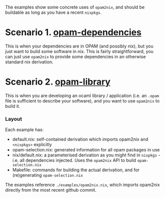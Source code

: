 The examples show some concrete uses of `opam2nix`, and should be buildable as long as you have a recent `nixpkgs`.

# Scenario 1. [opam-dependencies](./opam-dependencies)

This is when your dependencies are in OPAM (and possibly nix), but you just want to build some software in nix. This is fairly straightforward, you can just use `opam2nix` to provide some dependencies in an otherwise standard nix derivation.

# Scenario 2. [opam-library](./opam-library)

This is when you are developing an ocaml library / application (i.e. an `.opam` file is sufficient to describe your software), and you want to use `opam2nix` to build it.

### Layout

Each example has:

 - default.nix: self-contained derivation which imports opam2nix and `<nixpkgs>` explicitly
 - opam-selection.nix: generated information for all opam packages in use
 - nix/default.nix: a parameterised derivation as you might find in `nixpkgs` - i.e. all dependencies injected. Uses the `opam2nix` API to build `opam-selection.nix`
 - Makefile: commands for building the actual derivation, and for (re)generating `opam-selection.nix`

The examples reference `./examples/opam2nix.nix`, which imports opam2nix directly from the most recent github commit.
